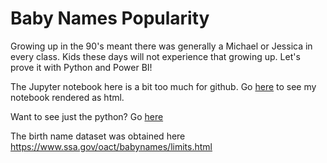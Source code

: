 # Baby Names Popularity

Growing up in the 90's meant there was generally a Michael or Jessica in every class. Kids these days will not experience that growing up. Let's prove it with Python and Power BI!

The Jupyter notebook here is a bit too much for github. Go [here](http://htmlpreview.github.io/?https://github.com/click-here/Baby-Name-Popularity/blob/master/Popular%20Name%20Dominance%20Decline.html) to see my notebook rendered as html.

Want to see just the python? Go [here](https://github.com/click-here/Baby-Name-Popularity/blob/master/historical%20name%20variance.py)

The birth name dataset was obtained here https://www.ssa.gov/oact/babynames/limits.html
